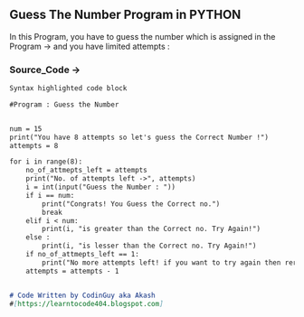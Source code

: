 ## Guess The Number Program in PYTHON
In this Program, you have to guess the number which is assigned in the Program ->
and you have limited attempts : 


### Source_Code ->


```markdown
Syntax highlighted code block

#Program : Guess the Number


num = 15
print("You have 8 attempts so let's guess the Correct Number !")
attempts = 8

for i in range(8):
    no_of_attmepts_left = attempts
    print("No. of attempts left ->", attempts)
    i = int(input("Guess the Number : "))
    if i == num:
        print("Congrats! You Guess the Correct no.")
        break
    elif i < num:
        print(i, "is greater than the Correct no. Try Again!")
    else :
        print(i, "is lesser than the Correct no. Try Again!")
    if no_of_attmepts_left == 1:
        print("No more attempts left! if you want to try again then rerun the Program :)")
    attempts = attempts - 1


# Code Written by CodinGuy aka Akash
#[https://learntocode404.blogspot.com]
